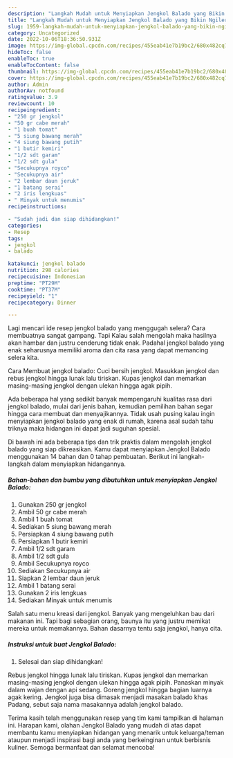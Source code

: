 ```yaml
---
description: "Langkah Mudah untuk Menyiapkan Jengkol Balado yang Bikin Ngiler, Buat Buka Puasa Lezat Sekali"
title: "Langkah Mudah untuk Menyiapkan Jengkol Balado yang Bikin Ngiler, Buat Buka Puasa Lezat Sekali"
slug: 1959-langkah-mudah-untuk-menyiapkan-jengkol-balado-yang-bikin-ngiler-buat-buka-puasa-lezat-sekali
category: Uncategorized
date: 2022-10-06T18:36:50.931Z
image: https://img-global.cpcdn.com/recipes/455eab41e7b19bc2/680x482cq70/jengkol-balado-foto-resep-utama.jpg
hideToc: false
enableToc: true
enableTocContent: false
thumbnail: https://img-global.cpcdn.com/recipes/455eab41e7b19bc2/680x482cq70/jengkol-balado-foto-resep-utama.jpg
cover: https://img-global.cpcdn.com/recipes/455eab41e7b19bc2/680x482cq70/jengkol-balado-foto-resep-utama.jpg
author: Admin
authorAv: notfound
ratingvalue: 3.9
reviewcount: 10
recipeingredient:
- "250 gr jengkol"
- "50 gr cabe merah"
- "1 buah tomat"
- "5 siung bawang merah"
- "4 siung bawang putih"
- "1 butir kemiri"
- "1/2 sdt garam"
- "1/2 sdt gula"
- "Secukupnya royco"
- "Secukupnya air"
- "2 lembar daun jeruk"
- "1 batang serai"
- "2 iris lengkuas"
- " Minyak untuk menumis"
recipeinstructions:

- "Sudah jadi dan siap dihidangkan!"
categories:
- Resep
tags:
- jengkol
- balado

katakunci: jengkol balado 
nutrition: 298 calories
recipecuisine: Indonesian
preptime: "PT29M"
cooktime: "PT37M"
recipeyield: "1"
recipecategory: Dinner

---
```



Lagi mencari ide resep jengkol balado yang menggugah selera? Cara membuatnya sangat gampang. Tapi Kalau salah mengolah maka hasilnya akan hambar dan justru cenderung tidak enak. Padahal jengkol balado yang enak seharusnya memiliki aroma dan cita rasa yang dapat memancing selera kita.


Cara Membuat jengkol balado: Cuci bersih jengkol. Masukkan jengkol dan rebus jengkol hingga lunak lalu tiriskan. Kupas jengkol dan memarkan masing-masing jengkol dengan ulekan hingga agak pipih.

Ada beberapa hal yang sedikit banyak mempengaruhi kualitas rasa dari jengkol balado, mulai dari jenis bahan, kemudian pemilihan bahan segar hingga cara membuat dan menyajikannya. Tidak usah pusing kalau ingin menyiapkan jengkol balado yang enak di rumah, karena asal sudah tahu triknya maka hidangan ini dapat jadi suguhan spesial.


Di bawah ini ada beberapa tips dan trik praktis dalam mengolah jengkol balado yang siap dikreasikan. Kamu dapat menyiapkan Jengkol Balado menggunakan 14 bahan dan 0 tahap pembuatan. Berikut ini langkah-langkah dalam menyiapkan hidangannya.

<!--inarticleads1-->

##### Bahan-bahan dan bumbu yang dibutuhkan untuk menyiapkan Jengkol Balado:

1. Gunakan 250 gr jengkol
1. Ambil 50 gr cabe merah
1. Ambil 1 buah tomat
1. Sediakan 5 siung bawang merah
1. Persiapkan 4 siung bawang putih
1. Persiapkan 1 butir kemiri
1. Ambil 1/2 sdt garam
1. Ambil 1/2 sdt gula
1. Ambil Secukupnya royco
1. Sediakan Secukupnya air
1. Siapkan 2 lembar daun jeruk
1. Ambil 1 batang serai
1. Gunakan 2 iris lengkuas
1. Sediakan  Minyak untuk menumis


Salah satu menu kreasi dari jengkol. Banyak yang mengeluhkan bau dari makanan ini. Tapi bagi sebagian orang, baunya itu yang justru memikat mereka untuk memakannya. Bahan dasarnya tentu saja jengkol, hanya cita. 

<!--inarticleads2-->

##### Instruksi untuk buat Jengkol Balado:


1. Selesai dan siap dihidangkan!

Rebus jengkol hingga lunak lalu tiriskan. Kupas jengkol dan memarkan masing-masing jengkol dengan ulekan hingga agak pipih. Panaskan minyak dalam wajan dengan api sedang. Goreng jengkol hingga bagian luarnya agak kering. Jengkol juga bisa dimasak menjadi masakan balado khas Padang, sebut saja nama masakannya adalah jengkol balado. 

Terima kasih telah menggunakan resep yang tim kami tampilkan di halaman ini. Harapan kami, olahan Jengkol Balado yang mudah di atas dapat membantu kamu menyiapkan hidangan yang menarik untuk keluarga/teman ataupun menjadi inspirasi bagi anda yang berkeinginan untuk berbisnis kuliner. Semoga bermanfaat dan selamat mencoba!
